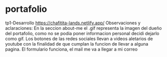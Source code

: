 # portafolio
 tp1-Desarrollo
  https://chafitita-lands.netlify.app/
 Observaciones y aclaraciones:
En la seccion about-me el .gif representa la imagen del dueño del portafolio, 
como no se podia poner informacion personal decidi dejarlo como gif.
Los botones de las redes sociales llevan a videos aletarios de youtube con la 
finalidad de que cumplan la funcion de llevar a alguna pagina.
El formulario funciona, el mail me va a llegar a mi correo 
